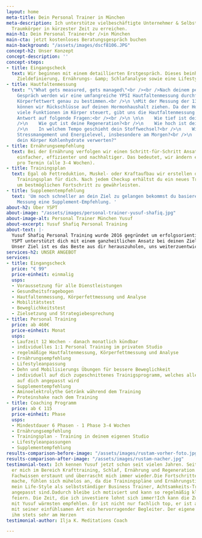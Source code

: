 ```yaml
---
layout: home
meta-title: Dein Personal Trainer in München
meta-description: Ich unterstütze vielbeschäftigte Unternehmer & Selbstständige Ihren
  Traumkörper in kürzester Zeit zu erreichen.
main-h1: Dein Personal Trainer<br />in München
main-cta: jetzt kostenloses Beratungsgespräch buchen
main-background: "/assets/images/dscf8106.JPG"
concept-h2: Unser Konzept
concept-description: ''
concept-steps:
- title: Eingangscheck
  text: Wir beginnen mit einem detaillierten Erstgespräch. Dieses beinhaltet eine
    Zieldefinierung, Ernährungs- &amp; Schlafanalyse sowie eine Lifestyle-Optimierung.
- title: Hautfaltenmessung
  text: "\"What gets measured, gets managed\"<br /><br />Nach deinem persönlichen
    Gespräch werden wir eine umfangreiche YPSI Hautfaltenmessung durchführen um deinen
    Körperfettwert genau zu bestimmen.<br />\n \nMit der Messung der 13 Hautfalten
    können wir Rückschlüsse auf deinen Hormonhaushalt ziehen. Da der Hormonhaushalt
    viele Funktionen im Körper steuert, gibt uns die Hautfaltenmessung eine erste
    Antwort auf folgende Fragen:<br /><br />\n \n\n    Wie tief ist dein Schlaf?<br
    />\n    Wie gut ist deine Regeneration?<br />\n    Wie hoch ist dein Testosteron-Level?<br
    />\n    In welchem Tempo geschieht dein Stoffwechsel?<br />\n    Wie hoch sind
    Stressmangement und Energielevel, insbesondere am Morgen?<br />\n    Wie gut kann
    dein Körper Kohlenhydrate verwerten?"
- title: Ernährungsempfehlung
  text: Bei der Ernährung verfolgen wir einen Schritt-für-Schritt Ansatz. Dies ist
    einfacher, effizienter und nachhaltiger. Das bedeutet, wir ändern eine Mahlzeit
    pro Termin (alle 3-4 Wochen).
- title: Trainingsplan
  text: Egal ob Fettreduktion, Muskel- oder Kraftaufbau wir erstellen den passenden
    Trainingsplan für dich. Nach jedem Checkup erhältst du ein neues Trainingsprogramm
    um bestmöglichen Fortschritt zu gewährleisten.
- title: Supplementempfehlung
  text: 'Um noch schneller an dein Ziel zu gelangen bekommst du basierend auf deiner
    Messung eine Supplement-Empfehlung. '
about-h2: Über YSPT
about-image: "/assets/images/personal-trainer-yusuf-shafiq.jpg"
about-image-alt: Personal Trainer München Yusuf
about-excerpt: Yusuf Shafiq Personal Training
about-text: |-
  Yusuf Shafiq Personal Training wurde 2016 gegründet um erfolgsorientiertes Personal Training anzubieten.<br />
  YSPT unterstützt dich mit einem ganzheitlichen Ansatz bei deinen Zielen rund um Ernährung, Training und Lifestyle.<br />
  Unser Ziel ist es das Beste aus dir herauszuholen, uns weiterzuentwickeln und mit Spaß und Freude, Leben zu verbessern.
services-h2: UNSER ANGEBOT
services:
- title: Eingangscheck
  price: "€ 99"
  price-einheit: einmalig
  usps:
  - Voraussetzung für alle Dienstleistungen
  - Gesundheitsfragebogen
  - Hautfaltenmessung, Körperfettmessung und Analyse
  - Mobilitätstest
  - Beweglichkeitstest
  - Zielsetzung und Strategiebesprechung
- title: Personal Training
  price: ab 460€
  price-einheit: Monat
  usps:
  - Laufzeit 12 Wochen - danach monatlich kündbar
  - individuelles 1:1 Personal Training im privaten Studio
  - regelmäßige Hautfaltenmessung, Körperfettmessung und Analyse
  - Ernährungsempfehlung
  - Lifestyleanpassung
  - Dehn und Mobilisierungs Übungen für bessere Beweglichkeit
  - individuell auf dich zugeschnittenes Trainigsprogramm, welches alle 3-4 Wochen
    auf dich angepasst wird
  - Supplementempfehlung
  - Aminoelektrolythe Getränk während dem Training
  - Proteinshake nach dem Training
- title: Coaching Programm
  price: ab € 115
  price-einheit: Phase
  usps:
  - Mindestdauer 6 Phasen - 1 Phase 3-4 Wochen
  - Ernährungsempfehlung
  - Trainingsplan - Training in deinem eigenen Studio
  - Lifestyleanpassungen
  - Supplementempfehlung
results-comparison-before-image: "/assets/images/rustam-vorher-foto.jpg"
results-comparison-after-image: "/assets/images/rustam-nacher.jpg"
testimonial-text: Ich kennen Yusuf jetzt schon seit vielen Jahren. Seit 2020 begleitet
  er mich im Bereich Krafttraining, Schlaf, Ernährung und Regeneration. Sein außergewöhnliches
  Fachwissen erstaunt und überrascht mich immer wieder.Die Fortschritte, die ich stetig
  mache, fühlen sich mühelos an, da die Trainingspläne und Ernährungstipps exakt auf
  mein Life-Style als selbstständiger Business Trainer, Achtsamkeits-Trainer und Meditations-Coach
  angepasst sind.Dadurch bleibe ich motiviert und kann so regelmäßig kleine Erfolge
  feiern. Die Zeit, die ich investiere lohnt sich immer!Ich kann die Zusammenarbeit
  mit Yusuf wärmsten empfehlen. Er ist nicht nur fachlich top, er ist auch menschlich
  mit seiner einfühlsamen Art ein hervorragender Begleiter. Der eigene Erfolg liegt
  ihm stets sehr am Herzen
testimonial-author: Ilja K. Meditations Coach

---
```

